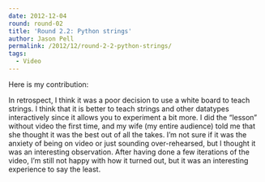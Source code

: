 ```yaml
---
date: 2012-12-04
round: round-02
title: 'Round 2.2: Python strings'
author: Jason Pell
permalink: /2012/12/round-2-2-python-strings/
tags:
  - Video
---
```

Here is my contribution:



In retrospect, I think it was a poor decision to use a white board to teach strings. I think that it is better to teach strings and other datatypes interactively since it allows you to experiment a bit more. I did the &#8220;lesson&#8221; without video the first time, and my wife (my entire audience) told me that she thought it was the best out of all the takes. I&#8217;m not sure if it was the anxiety of being on video or just sounding over-rehearsed, but I thought it was an interesting observation. After having done a few iterations of the video, I&#8217;m still not happy with how it turned out, but it was an interesting experience to say the least.
